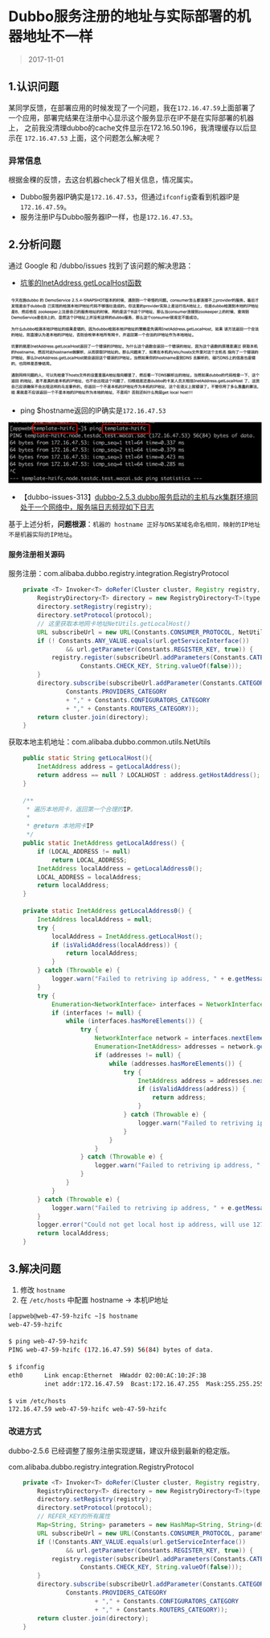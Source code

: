 

Dubbo服务注册的地址与实际部署的机器地址不一样
=========================
> 2017-11-01


## 1.认识问题
某同学反馈，在部署应用的时候发现了一个问题，我在`172.16.47.59`上面部署了一个应用，部署完结果在注册中心显示这个服务显示在IP不是在实际部署的机器上，
之前我没清理dubbo的cache文件显示在172.16.50.196，我清理缓存以后显示在 `172.16.47.53` 上面，这个问题怎么解决呢？

### 异常信息
根据金稞的反馈，去这台机器check了相关信息，情况属实。

* Dubbo服务器IP确实是`172.16.47.53`，但通过`ifconfig`查看到机器IP是 `172.16.47.59`。
* 服务注册IP与Dubbo服务器IP一样，也是`172.16.47.53`。


## 2.分析问题
通过 Google 和 /dubbo/issues 找到了该问题的解决思路：
* [坑爹的InetAddress getLocalHost函数](http://www.cnblogs.com/jizhao/p/4081675.html)

![坑爹的InetAddress.getLocalHost函数](images/坑爹的InetAddress.getLocalHost函数.png)

* ping $hostname返回的IP确实是`172.16.47.53`

![ping $hostname](images/ping.hostname.png)

* 【dubbo-issues-313】[dubbo-2.5.3 dubbo服务启动的主机与zk集群环境同处于一个网络中，服务端日志频现如下日志](https://github.com/alibaba/dubbo/issues/313)

基于上述分析，**问题根源**：`机器的 hostname 正好与DNS某域名命名相同，映射的IP地址不是机器实际的IP地址`。

#### 服务注册相关源码
服务注册：com.alibaba.dubbo.registry.integration.RegistryProtocol
```java
    private <T> Invoker<T> doRefer(Cluster cluster, Registry registry, Class<T> type, URL url) {
        RegistryDirectory<T> directory = new RegistryDirectory<T>(type, url);
        directory.setRegistry(registry);
        directory.setProtocol(protocol);
        // 这里获取本地网卡地址NetUtils.getLocalHost()
        URL subscribeUrl = new URL(Constants.CONSUMER_PROTOCOL, NetUtils.getLocalHost(), 0, type.getName(), directory.getUrl().getParameters());
        if (! Constants.ANY_VALUE.equals(url.getServiceInterface())
                && url.getParameter(Constants.REGISTER_KEY, true)) {
            registry.register(subscribeUrl.addParameters(Constants.CATEGORY_KEY, Constants.CONSUMERS_CATEGORY,
                    Constants.CHECK_KEY, String.valueOf(false)));
        }
        directory.subscribe(subscribeUrl.addParameter(Constants.CATEGORY_KEY,
                Constants.PROVIDERS_CATEGORY
                + "," + Constants.CONFIGURATORS_CATEGORY
                + "," + Constants.ROUTERS_CATEGORY));
        return cluster.join(directory);
    }
```

获取本地主机地址：com.alibaba.dubbo.common.utils.NetUtils
```java
    public static String getLocalHost(){
        InetAddress address = getLocalAddress();
        return address == null ? LOCALHOST : address.getHostAddress();
    }

    /**
     * 遍历本地网卡，返回第一个合理的IP。
     *
     * @return 本地网卡IP
     */
    public static InetAddress getLocalAddress() {
        if (LOCAL_ADDRESS != null)
            return LOCAL_ADDRESS;
        InetAddress localAddress = getLocalAddress0();
        LOCAL_ADDRESS = localAddress;
        return localAddress;
    }

    private static InetAddress getLocalAddress0() {
        InetAddress localAddress = null;
        try {
            localAddress = InetAddress.getLocalHost();
            if (isValidAddress(localAddress)) {
                return localAddress;
            }
        } catch (Throwable e) {
            logger.warn("Failed to retriving ip address, " + e.getMessage(), e);
        }
        try {
            Enumeration<NetworkInterface> interfaces = NetworkInterface.getNetworkInterfaces();
            if (interfaces != null) {
                while (interfaces.hasMoreElements()) {
                    try {
                        NetworkInterface network = interfaces.nextElement();
                        Enumeration<InetAddress> addresses = network.getInetAddresses();
                        if (addresses != null) {
                            while (addresses.hasMoreElements()) {
                                try {
                                    InetAddress address = addresses.nextElement();
                                    if (isValidAddress(address)) {
                                        return address;
                                    }
                                } catch (Throwable e) {
                                    logger.warn("Failed to retriving ip address, " + e.getMessage(), e);
                                }
                            }
                        }
                    } catch (Throwable e) {
                        logger.warn("Failed to retriving ip address, " + e.getMessage(), e);
                    }
                }
            }
        } catch (Throwable e) {
            logger.warn("Failed to retriving ip address, " + e.getMessage(), e);
        }
        logger.error("Could not get local host ip address, will use 127.0.0.1 instead.");
        return localAddress;
    }
```


## 3.解决问题
1. 修改 `hostname`
2. 在 `/etc/hosts` 中配置 hostname -> 本机IP地址

```sh
[appweb@web-47-59-hzifc ~]$ hostname
web-47-59-hzifc

$ ping web-47-59-hzifc
PING web-47-59-hzifc (172.16.47.59) 56(84) bytes of data.

$ ifconfig
eth0      Link encap:Ethernet  HWaddr 02:00:AC:10:2F:3B
          inet addr:172.16.47.59  Bcast:172.16.47.255  Mask:255.255.255.0

$ vim /etc/hosts
172.16.47.59 web-47-59-hzifc web-47-59-hzifc
```


### 改进方式
dubbo-2.5.6 已经调整了服务注册实现逻辑，建议升级到最新的稳定版。

com.alibaba.dubbo.registry.integration.RegistryProtocol
```java
    private <T> Invoker<T> doRefer(Cluster cluster, Registry registry, Class<T> type, URL url) {
        RegistryDirectory<T> directory = new RegistryDirectory<T>(type, url);
        directory.setRegistry(registry);
        directory.setProtocol(protocol);
        // REFER_KEY的所有属性
        Map<String, String> parameters = new HashMap<String, String>(directory.getUrl().getParameters());
        URL subscribeUrl = new URL(Constants.CONSUMER_PROTOCOL, parameters.remove(Constants.REGISTER_IP_KEY), 0, type.getName(), parameters);
        if (!Constants.ANY_VALUE.equals(url.getServiceInterface())
                && url.getParameter(Constants.REGISTER_KEY, true)) {
            registry.register(subscribeUrl.addParameters(Constants.CATEGORY_KEY, Constants.CONSUMERS_CATEGORY,
                    Constants.CHECK_KEY, String.valueOf(false)));
        }
        directory.subscribe(subscribeUrl.addParameter(Constants.CATEGORY_KEY,
                Constants.PROVIDERS_CATEGORY
                        + "," + Constants.CONFIGURATORS_CATEGORY
                        + "," + Constants.ROUTERS_CATEGORY));
        return cluster.join(directory);
    }
```

